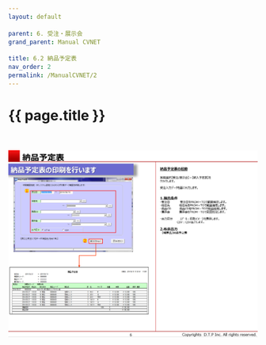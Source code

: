 ```yaml
---
layout: default

parent: 6. 受注・展示会
grand_parent: Manual CVNET

title: 6.2 納品予定表
nav_order: 2
permalink: /ManualCVNET/2
---
```


# {{ page.title }} <br/><br/>

<a href="/img/Jyucyutenjikai/J7.PNG" target="_blank">
<img src="/img/Jyucyutenjikai/J7.PNG" alt="login image"></a>


